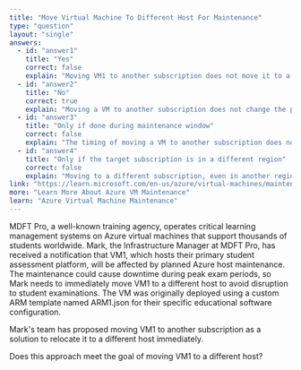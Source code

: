 ```yaml
---
title: "Move Virtual Machine To Different Host For Maintenance"
type: "question"
layout: "single"
answers:
  - id: "answer1"
    title: "Yes"
    correct: false
    explain: "Moving VM1 to another subscription does not move it to a different host. This is a logical organizational change within Azure that doesn't address the underlying host maintenance issue affecting the VM."
  - id: "answer2"
    title: "No"
    correct: true
    explain: "Moving a VM to another subscription does not change the physical host where the VM is running. To move VM1 to a different host immediately, you would need to redeploy the VM or stop and start it to trigger a host change."
  - id: "answer3"
    title: "Only if done during maintenance window"
    correct: false
    explain: "The timing of moving a VM to another subscription does not affect whether this action will move it to a different physical host. Subscription moves are administrative changes that don't involve host migration."
  - id: "answer4"
    title: "Only if the target subscription is in a different region"
    correct: false
    explain: "Moving to a different subscription, even in another region, doesn't automatically trigger a host change for the VM. The VM would need to be redeployed or recreated in the target region to achieve host migration."
link: "https://learn.microsoft.com/en-us/azure/virtual-machines/maintenance-and-updates"
more: "Learn More About Azure VM Maintenance"
learn: "Azure Virtual Machine Maintenance"
---
```


MDFT Pro, a well-known training agency, operates critical learning management systems on Azure virtual machines that support thousands of students worldwide. Mark, the Infrastructure Manager at MDFT Pro, has received a notification that VM1, which hosts their primary student assessment platform, will be affected by planned Azure host maintenance. The maintenance could cause downtime during peak exam periods, so Mark needs to immediately move VM1 to a different host to avoid disruption to student examinations. The VM was originally deployed using a custom ARM template named ARM1.json for their specific educational software configuration.

Mark's team has proposed moving VM1 to another subscription as a solution to relocate it to a different host immediately.

Does this approach meet the goal of moving VM1 to a different host?
